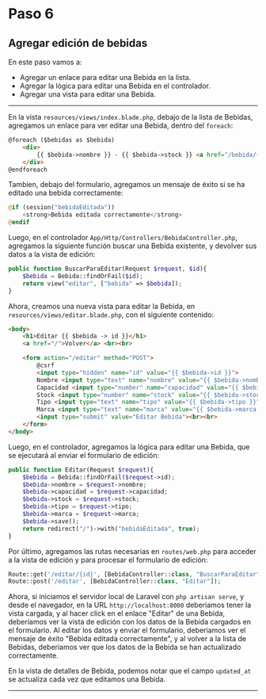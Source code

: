 # Paso 6
## Agregar edición de bebidas
En este paso vamos a:
* Agregar un enlace para editar una Bebida en la lista.
* Agregar la lógica para editar una Bebida en el controlador.
* Agregar una vista para editar una Bebida.
<hr>



En la vista `resources/views/index.blade.php`, debajo de la lista de Bebidas, agregamos un enlace para ver editar una Bebida, dentro del `foreach`:
```html
@foreach ($bebidas as $bebida)
    <div>
        {{ $bebida->nombre }} - {{ $bebida->stock }} <a href="/bebida/{{ $bebida->id }}">Ver Detalles</a> <a href="/eliminar/{{ $bebida->id }}">Eliminar</a> <a href="/editar/{{ $bebida->id }}">Editar</a><br>
    </div>
@endforeach
```

Tambien, debajo del formulario, agregamos un mensaje de éxito si se ha editado una bebida correctamente:

```php
@if (session("bebidaEditada"))
    <strong>Bebida editada correctamente</strong>
@endif
```

Luego, en el controlador `App/Http/Controllers/BebidaController.php`, agregamos la siguiente función buscar una Bebida existente, y devolver sus datos a la vista de edición:

```php
public function BuscarParaEditar(Request $request, $id){
    $bebida = Bebida::findOrFail($id);
    return view("editar", ["bebida" => $bebida]);
}
```

Ahora, creamos una nueva vista para editar la Bebida, en `resources/views/editar.blade.php`, con el siguiente contenido:

```html
<body>
    <h1>Editar {{ $bebida -> id }}</h1>  
    <a href="/">Volver</a> <br><br>

    <form action="/editar" method="POST">
        @csrf
        <input type="hidden" name="id" value="{{ $bebida->id }}">
        Nombre <input type="text" name="nombre" value="{{ $bebida->nombre }}"> <br>
        Capacidad <input type="number" name="capacidad" value="{{ $bebida->capacidad }}"> <br>
        Stock <input type="number" name="stock" value="{{ $bebida->stock }}"> <br>
        Tipo <input type="text" name="tipo" value="{{ $bebida->tipo }}"> <br>
        Marca <input type="text" name="marca" value="{{ $bebida->marca }}"> <br>
        <input type="submit" value="Editar Bebida"><br><br>
    </form>
</body>
```

Luego, en el controlador, agregamos la lógica para editar una Bebida, que se ejecutará al enviar el formulario de edición:

```php
public function Editar(Request $request){
    $bebida = Bebida::findOrFail($request->id);
    $bebida->nombre = $request->nombre;
    $bebida->capacidad = $request->capacidad;
    $bebida->stock = $request->stock;   
    $bebida->tipo = $request->tipo;
    $bebida->marca = $request->marca;
    $bebida->save();
    return redirect("/")->with("bebidaEditada", true);
}
```

Por último, agregamos las rutas necesarias en `routes/web.php` para acceder a la vista de edición y para procesar el formulario de edición:

```php
Route::get('/editar/{id}', [BebidaController::class, "BuscarParaEditar"]);
Route::post('/editar', [BebidaController::class, "Editar"]);
```


Ahora, si iniciamos el servidor local de Laravel con `php artisan serve`, y desde el navegador, en la URL `http://localhost:8000` deberiamos tener la vista cargada, y al hacer click en el enlace "Editar" de una Bebida, deberíamos ver la vista de edición con los datos de la Bebida cargados en el formulario.
Al editar los datos y enviar el formulario, deberiamos ver el mensaje de éxito "Bebida editada correctamente", y al volver a la lista de Bebidas, deberiamos ver que los datos de la Bebida se han actualizado correctamente.

En la vista de detalles de Bebida, podemos notar que el campo `updated_at` se actualiza cada vez que editamos una Bebida.
<hr>
